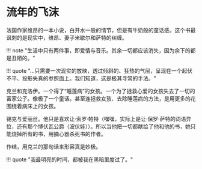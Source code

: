 # 流年的飞沫

法国作家维昂的一本小说，白开水一般的情节，但是有牛奶般的童话感。这个书最讽刺的是现实中，维昂、妻子米歇尔和萨特的纠缠。


!!! note "生活中只有两件事，即爱情与音乐。其余一切都应该消失，因为余下的都是丑陋的。"

!!! quote "...只需要一次现实的放映，透过倾斜的、狂热的气层，呈现在一个起伏不平、投影失真的参照面上。我们知道，这是极其寻常的手法。"

克兰和克洛伊。一个得了“睡莲病”的女孩。一个为了拯救心爱的女孩失去了一切的富家公子。像极了一个童话。甚至连拯救女孩、去除睡莲病的方法，是用更多的花围绕着病床上的女孩。

锡克与爱丽丝。他只是喜欢让·索罗·帕特（嘿嘿，实际上是让·保罗·萨特的词语异位，还有那个博伏瓦公爵（波伏娃））。所以当他把一切都献给了他和他的书，她只能烧掉所有的书，用摘心器杀死书的作者。

作结，用克兰的那句话来形容真是妙极。

!!! quote "我最明亮的时间，都被我在黑暗里度过了。"



